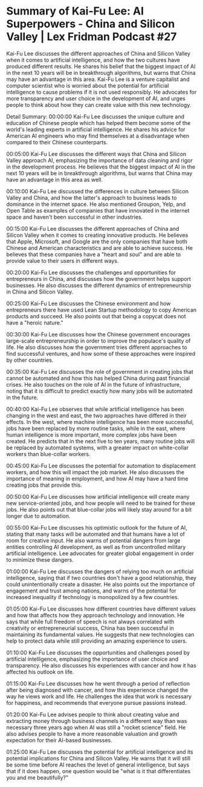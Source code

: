 # Summary of Kai-Fu Lee: AI Superpowers - China and Silicon Valley | Lex Fridman Podcast #27

Kai-Fu Lee discusses the different approaches of China and Silicon Valley when it comes to artificial intelligence, and how the two cultures have produced different results. He shares his belief that the biggest impact of AI in the next 10 years will be in breakthrough algorithms, but warns that China may have an advantage in this area.
Kai-Fu Lee is a venture capitalist and computer scientist who is worried about the potential for artificial intelligence to cause problems if it is not used responsibly. He advocates for more transparency and user choice in the development of AI, and urges people to think about how they can create value with this new technology.

Detail Summary: 
00:00:00
Kai-Fu Lee discusses the unique culture and education of Chinese people which has helped them become some of the world's leading experts in artificial intelligence. He shares his advice for American AI engineers who may find themselves at a disadvantage when compared to their Chinese counterparts.

00:05:00
Kai-Fu Lee discusses the different ways that China and Silicon Valley approach AI, emphasizing the importance of data cleaning and rigor in the development process. He believes that the biggest impact of AI in the next 10 years will be in breakthrough algorithms, but warns that China may have an advantage in this area as well.

00:10:00
Kai-Fu Lee discussed the differences in culture between Silicon Valley and China, and how the latter's approach to business leads to dominance in the internet space. He also mentioned Groupon, Yelp, and Open Table as examples of companies that have innovated in the internet space and haven't been successful in other industries.

00:15:00
Kai-Fu Lee discusses the different approaches of China and Silicon Valley when it comes to creating innovative products. He believes that Apple, Microsoft, and Google are the only companies that have both Chinese and American characteristics and are able to achieve success. He believes that these companies have a "heart and soul" and are able to provide value to their users in different ways.

00:20:00
Kai-Fu Lee discusses the challenges and opportunities for entrepreneurs in China, and discusses how the government helps support businesses. He also discusses the different dynamics of entrepreneurship in China and Silicon Valley.

00:25:00
Kai-Fu Lee discusses the Chinese environment and how entrepreneurs there have used Lean Startup methodology to copy American products and succeed. He also points out that being a copycat does not have a "heroic nature."

00:30:00
Kai-Fu Lee discusses how the Chinese government encourages large-scale entrepreneurship in order to improve the populace's quality of life. He also discusses how the government tries different approaches to find successful ventures, and how some of these approaches were inspired by other countries.

00:35:00
Kai-Fu Lee discusses the role of government in creating jobs that cannot be automated and how this has helped China during past financial crises. He also touches on the role of AI in the future of infrastructure, noting that it is difficult to predict exactly how many jobs will be automated in the future.

00:40:00
Kai-Fu Lee observes that while artificial intelligence has been changing in the west and east, the two approaches have differed in their effects. In the west, where machine intelligence has been more successful, jobs have been replaced by more routine tasks, while in the east, where human intelligence is more important, more complex jobs have been created. He predicts that in the next five to ten years, many routine jobs will be replaced by automated systems, with a greater impact on white-collar workers than blue-collar workers.

00:45:00
Kai-Fu Lee discusses the potential for automation to displacement workers, and how this will impact the job market. He also discusses the importance of meaning in employment, and how AI may have a hard time creating jobs that provide this.

00:50:00
Kai-Fu Lee discusses how artificial intelligence will create many new service-oriented jobs, and how people will need to be trained for these jobs. He also points out that blue-collar jobs will likely stay around for a bit longer due to automation.

00:55:00
Kai-Fu Lee discusses his optimistic outlook for the future of AI, stating that many tasks will be automated and that humans have a lot of room for creative input. He also warns of potential dangers from large entities controlling AI development, as well as from uncontrolled military artificial intelligence. Lee advocates for greater global engagement in order to minimize these dangers.

01:00:00
Kai-Fu Lee discusses the dangers of relying too much on artificial intelligence, saying that if two countries don't have a good relationship, they could unintentionally create a disaster. He also points out the importance of engagement and trust among nations, and warns of the potential for increased inequality if technology is monopolized by a few countries.

01:05:00
Kai-Fu Lee discusses how different countries have different values and how that affects how they approach technology and innovation. He says that while full freedom of speech is not always correlated with creativity or entrepreneurial success, China has been successful in maintaining its fundamental values. He suggests that new technologies can help to protect data while still providing an amazing experience to users.

01:10:00
Kai-Fu Lee discusses the opportunities and challenges posed by artificial intelligence, emphasizing the importance of user choice and transparency. He also discusses his experiences with cancer and how it has affected his outlook on life.

01:15:00
Kai-Fu Lee discusses how he went through a period of reflection after being diagnosed with cancer, and how this experience changed the way he views work and life. He challenges the idea that work is necessary for happiness, and recommends that everyone pursue passions instead.

01:20:00
Kai-Fu Lee advises people to think about creating value and extracting money through business channels in a different way than was necessary three years ago when AI was still a "rocket science" field. He also advises people to have a more reasonable valuation and growth expectation for their AI-based businesses.

01:25:00
Kai-Fu Lee discusses the potential for artificial intelligence and its potential implications for China and Silicon Valley. He warns that it will still be some time before AI reaches the level of general intelligence, but says that if it does happen, one question would be "what is it that differentiates you and me beautifully?"

